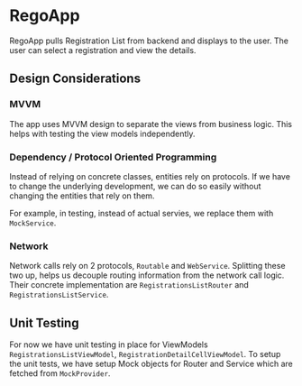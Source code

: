 # RegoApp

RegoApp pulls Registration List from backend and displays to the user. The user can select a registration and view the details. 


## Design Considerations

### MVVM 
The app uses MVVM design to separate the views from business logic. This helps with testing the view models independently.


### Dependency / Protocol Oriented Programming
Instead of relying on concrete classes, entities rely on protocols. If we have to change the underlying development, we can do so easily without changing the entities that rely on them. 

For example, in testing, instead of actual servies, we replace them with `MockService`.

### Network

Network calls rely on 2 protocols, `Routable` and `WebService`. Splitting these two up, helps us decouple routing information from the network call logic. Their concrete implementation are `RegistrationsListRouter` and `RegistrationsListService`. 

## Unit Testing

For now we have unit testing in place for ViewModels `RegistrationsListViewModel`, `RegistrationDetailCellViewModel`. To setup the unit tests, we have setup Mock objects for Router and Service which are fetched from `MockProvider`.